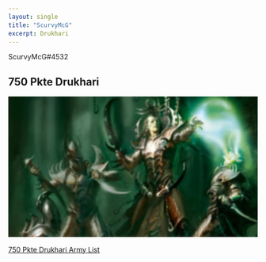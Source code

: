 ```yaml
---
layout: single
title: "ScurvyMcG"
excerpt: Drukhari
---
```


ScurvyMcG#4532

## 750 Pkte Drukhari

![750 Pkte Drukhari](../assets/images/750_scurvymcg_1.jpg)

<a href="../assets/armylists/750_scurvymcg.txt" download>750 Pkte Drukhari Army List</a>